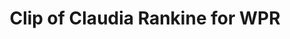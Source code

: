 ---
layout: manifest
title: Clip of Claudia Rankine for WPR
manifest_name: clip-of-claudia-rankine-for-wpr

---